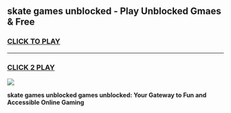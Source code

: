 
## skate games unblocked - Play Unblocked Gmaes & Free
<h3>
<a href="https://news.freeplayer.one?title=skate_games_unblocked&ref=16F">CLICK TO PLAY</a></h3>
<hr>

<h3>
<a href="https://news.freeplayer.one?title=skate_games_unblocked&ref=16F">CLICK 2 PLAY</a>
  
</h3>

<a href="https://news.freeplayer.one?title=skate_games_unblocked&ref=16F/"><img src="https://clearcache.store/games.png"></a>


**skate games unblocked games unblocked: Your Gateway to Fun and Accessible Online Gaming**
